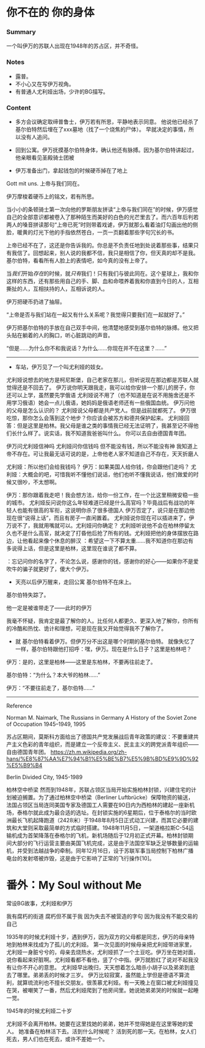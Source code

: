 
# 你不在的 你的身体

### Summary
一个叫伊万的苏联人出现在1948年的苏占区，并不奇怪。



### Notes
- 露普。
- 不小心又在写伊万视角。
- 有普通人尤利娅出场，少许的BG描写。



### Content

- 多方会议确定取缔普鲁士，伊万若有所思，平静地表示同意。
他说他已经杀了基尔伯特然后埋在了xxx墓地（找了一个烧焦的尸体）。
早就决定的事情，所以没有人追问。

- 回到公寓。伊万抚摸基尔伯特身体，确认他还有脉搏。因为基尔伯特讲起过，他亲眼看见圣殿骑士团被

- 伊万准备出门，拿起钱包的时候硬币掉在了地上

Gott mit uns.
上帝与我们同在。

伊万摩梭着硬币上的铭文，若有所思。

当小小的条顿骑士第一次向他的罗斯朋友拼读“上帝与我们同在”的时候，伊万感觉自己的全部意识都被卷入了那种陌生而美好的白色的光芒里去了。而六百年后判若两人的嗓音拼读那句“上帝已死”时则带着戏谑，伊万就那么看着油灯勾画出他的侧脸，暖黄的灯光下他的手指依然苍白，一页一页翻着那些字句冗长的书。

上帝已经不在了，这还是你告诉我的。你总是不负责任地到处说着那些事，结果只有我信了。回想起来，别人说的我都不信，我只是相信了你，但天真的却不是我。基尔伯特，看看所有人脸上的表情吧，如今真的没有上帝了。

当*我们*开始*存在*的时候，就*只有*我们！只有我们与彼此同在。这个星球上，我和你这样的东西，还有那些用自己的手、脚、血和命喂养着我和你直到今日的人，互相撕扯的人，互相扶持的人，互相诉说的人。

伊万把硬币扔进了抽屉。

“上帝是否与我们站在一起又有什么关系呢？我觉得只要我们在一起就好了。”

伊万把基尔伯特的手放在自己双手中间，他清楚地感受到基尔伯特的脉搏。他又把头贴在躺着的人的胸口，听心脏跳动的声音。

“但是……为什么你不和我说话？为什么……你现在并不在这里？……”

***

- 车站，伊万见了一个叫尤利娅的妓女。

尤利娅说想去的地方是柯尼斯堡，自己老家在那儿，但听说现在那边都是苏联人就觉得还是不回去了。
伊万说你明天跟我走，我可以给你安排一个那儿的房子，你还可以上学，虽然要先学俄语
尤利娅说不用了（也不知道是在说不用施舍还是不用学习俄语）她会一点儿俄语，她妈妈是俄语老师还有一些俄国血统。
伊万问他的父母是怎么认识的？
尤利娅说父母都是共产党人。但是战前就都死了。
伊万很吃惊，那你怎么会落到这个地步？你应该会被苏方和德共保护起来。
尤利娅回答：但是这里是柏林。我父母是谁之类的事情我已经无法证明了，我甚至记不得他们长什么样了。说实话，我不知道我爸爸叫什么。
你可以去自由德国青年团。

伊万问尤利娅信神吗
尤利娅问你信钱吗
但不能没有钱，所以不能没有神
我知道上帝不存在。可让我最无话可说的是，上帝他老人家不知道自己不存在，天天折磨人

尤利娅：所以他们会给我钱吗？
伊万：如果美国人给你钱，你会跟他们走吗？
尤利娅：大概会的吧，可惜我听不懂他们说话，他们也听不懂我说话，他们做爱的时候又很吵，不太想啊。

伊万：那你跟着我走吧！我会想方法，给你一份工作，在一个比这里稍微安稳一些的城市。
尤利娅反问说你这么年轻难道已经是什么高官吗？毕竟战后有战功的年轻人也能有很高的军衔，这说明你杀了很多德国人
伊万否定了，说只是在那边他现在很“说得上话”，而且有房子一直闲置着。
尤利娅说你现在可以插进来了，伊万说不了，我就用嘴就可以。尤利娅问你确定？
尤利娅听说他不会在柏林停留太久也不是什么高官，就决定了打昏他后抢了所有的钱。尤利娅把他的身体摆放在路边，让他看起来像个休息的醉汉
：希望这一下不算太重……我不知道你在那边有多说得上话，但是这里是柏林，这里现在谁说了都不算。

：忘记问你的名字了，不论怎么说，感谢你的钱，感谢你的好心——如果你不是爱吹牛的骗子就更好了，傻大个伊万。

- 天亮以后伊万醒来，走回公寓
基尔伯特不在床上。

基尔伯特失踪了。

他一定是被谁带走了——此时的伊万

我毫不怀疑，我肯定是最了解你的人。比任何人都更久、更深入地了解你，你所有的冷酷和热忱、诡计和理想，可是现在我又开始觉得我不了解你了。

- 就
基尔伯特看着伊万。但伊万分不出这是哪个时期的基尔伯特。
就像失忆了一样，基尔伯特跟他打招呼：嘿，伊万。现在是什么日子？这里是柏林吧？

伊万：是的，这里是柏林——这里是东柏林，不要再往前走了。

基尔伯特：“为什么？本大爷的柏林……”

伊万：“不要往前走了，基尔伯特……”





____________
Reference

Norman M. Naimark, The Russians in Germany A History of the Soviet Zone of Occupation 1945–1949, 1995

苏占区期间，莫斯科方面给出了德国共产党发展战后青年政策的建议：不要重建共产主义色彩的青年组织，而是建立一个反帝主义、民主主义的跨党派青年组织——自由德国青年团。 
https://zh.m.wikipedia.org/zh-hans/%E8%87%AA%E7%94%B1%E5%BE%B7%E5%9B%BD%E9%9D%92%E5%B9%B4


Berlin Divided City, 1945-1989

柏林空中桥梁
然而到1948年，苏联占领区当局开始实施柏林封锁，兴建住宅的计划被迫搁置。为了通过柏林空中桥梁（Berliner Luftbrücke）保障物资的输送，法国占领区当局连同美国专家及德国工人需要在90日内为西柏林的建起一座新机场，泰格尔就此成为最合适的选址。在封锁实施的6星期后，位于泰格尔的当时欧洲最长飞机起降跑道（2428米）于1948年8月5日正式动工兴建，而其它必要的建筑和大堂则采取最简单的方式临时搭建。1948年11月5日，一架道格拉斯C-54运输机成为首架降落在泰格尔的飞机，新机场随后于12月初正式开幕。柏林封锁期间大部分的飞行运营主要由美国飞机完成，这是由于法国空军缺乏足够数量的运输机，并受到法越战争的牵制。同年12月16日，设于苏联军事当局控制下柏林广播电台的发射塔被炸毁，这是由于它影响了正常的飞行操作[10]。


# 番外：My Soul without Me 
常设BG故事，尤利娅和伊万

我有腐朽的街道
腐朽但不属于我
因为失去不被营造的字句
因为我没有不能交易的自己


1935年的时候尤利娅十岁，遇到伊万，因为双方的父母都是同志，伊万的母亲特地到柏林来找成为了孤儿的尤利娅。
第一次见面的时候母亲把尤利娅带进家里，尤利娅一身脏兮兮的，母亲去烧热水，尤利娅抓了一个土豆吃。伊万坐在她对面，说你看起来好脏啊。尤利娅看都不看他，竖了个中指。伊万就脸红了说对不起我没有让你不开心的意思。
尤利娅早出晚归，天天想着怎么暗杀小胡子以及弟弟到底去了哪里。弟弟丢的时候才三岁。
伊万比较寂寞，虽然能上学但是德语不算流利，就算琉流利也不擅长交朋友。很羡慕尤利娅。有一天晚上在窗口被尤利娅撞见在哭，被嘲笑了一番，然后尤利娅爬到了他房间里。她说她弟弟哭的时候就一起睡一觉。

1945年的时候尤利娅二十岁

尤利娅不会离开柏林。她要在这里找她的弟弟，她并不觉得她是在这里等她的爱人。
她准备在柏林活下去。活到什么时候呢？
活到死的那一天。在柏林，女人们死去，男人们也在死去，或许不差她一个。
